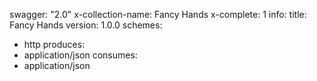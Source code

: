 swagger: "2.0"
x-collection-name: Fancy Hands
x-complete: 1
info:
  title: Fancy Hands
  version: 1.0.0
schemes:
- http
produces:
- application/json
consumes:
- application/json